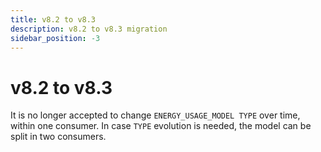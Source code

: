 ```yaml
---
title: v8.2 to v8.3
description: v8.2 to v8.3 migration
sidebar_position: -3
---
```


# v8.2 to v8.3

It is no longer accepted to change `ENERGY_USAGE_MODEL TYPE` over time, within one consumer. In case `TYPE` evolution is needed, the model can be split in two consumers.
